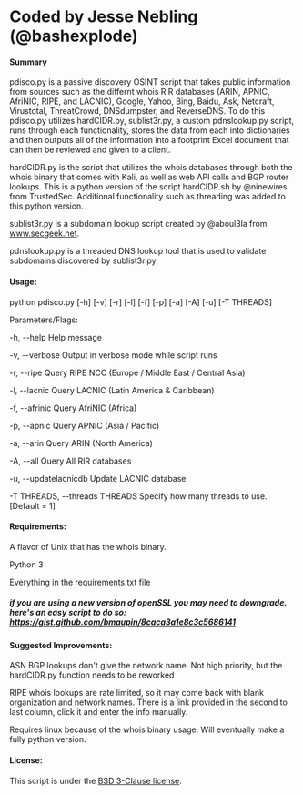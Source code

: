 # Coded by Jesse Nebling (@bashexplode)

#### Summary

pdisco.py is a passive discovery OSINT script that takes public information from sources such as the differnt whois RIR databases (ARIN, APNIC, AfriNIC, RIPE, and LACNIC), Google, Yahoo, Bing, Baidu, Ask, Netcraft, Virustotal, ThreatCrowd, DNSdumpster, and ReverseDNS. To do this pdisco.py utilizes hardCIDR.py, sublist3r.py, a custom pdnslookup.py script, runs through each functionality, stores the data from each into dictionaries and then outputs all of the information into a footprint Excel document that can then be reviewed and given to a client.

hardCIDR.py is the script that utilizes the whois databases through both the whois binary that comes with Kali, as well as web API calls and BGP router lookups. This is a python version of the script hardCIDR.sh by @ninewires from TrustedSec. Additional functionality such as threading was added to this python version.

sublist3r.py is a subdomain lookup script created by @aboul3la from www.secgeek.net.

pdnslookup.py is a threaded DNS lookup tool that is used to validate subdomains discovered by sublist3r.py


#### Usage:

python pdisco.py [-h] [-v] [-r] [-l] [-f] [-p] [-a] [-A] [-u] [-T THREADS]

Parameters/Flags:

  -h, --help            			Help message
  
  -v, --verbose         			Output in verbose mode while script runs
  
  -r, --ripe            			Query RIPE NCC (Europe / Middle East / Central Asia)
  
  -l, --lacnic          			Query LACNIC (Latin America & Caribbean)
  
  -f, --afrinic         			Query AfriNIC (Africa)
  
  -p, --apnic           			Query APNIC (Asia / Pacific)
  
  -a, --arin            			Query ARIN (North America)
  
  -A, --all             			Query All RIR databases
  
  -u, --updatelacnicdb  			Update LACNIC database
  
  -T THREADS, --threads THREADS		Specify how many threads to use. [Default = 1]


#### Requirements:

A flavor of Unix that has the whois binary.

Python 3

Everything in the requirements.txt file

##### if you are using a new version of openSSL you may need to downgrade. here's an easy script to do so: https://gist.github.com/bmaupin/8caca3a1e8c3c5686141


#### Suggested Improvements:

ASN BGP lookups don't give the network name. Not high priority, but the hardCIDR.py function needs to be reworked

RIPE whois lookups are rate limited, so it may come back with blank organization and network names. There is a link provided in the second to last column, click it and enter the info manually. 

Requires linux because of the whois binary usage. Will eventually make a fully python version.

#### License:
This script is under the [BSD 3-Clause license](https://raw.githubusercontent.com/bashexplode/Invoke-LateralMovement/master/LICENSE).
